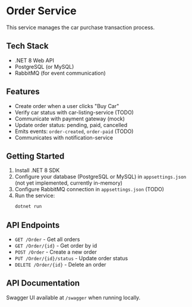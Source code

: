 # Order Service

This service manages the car purchase transaction process.

## Tech Stack
- .NET 8 Web API
- PostgreSQL (or MySQL)
- RabbitMQ (for event communication)

## Features
- Create order when a user clicks "Buy Car"
- Verify car status with car-listing-service (TODO)
- Communicate with payment gateway (mock)
- Update order status: pending, paid, cancelled
- Emits events: `order-created`, `order-paid` (TODO)
- Communicates with notification-service

## Getting Started
1. Install .NET 8 SDK
2. Configure your database (PostgreSQL or MySQL) in `appsettings.json` (not yet implemented, currently in-memory)
3. Configure RabbitMQ connection in `appsettings.json` (TODO)
4. Run the service:
   ```bash
   dotnet run
   ```

## API Endpoints
- `GET /Order` - Get all orders
- `GET /Order/{id}` - Get order by id
- `POST /Order` - Create a new order
- `PUT /Order/{id}/status` - Update order status
- `DELETE /Order/{id}` - Delete an order

## API Documentation
Swagger UI available at `/swagger` when running locally. 